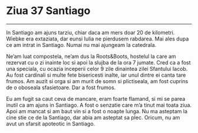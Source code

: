 
# Ziua 37 Santiago



---

In Santiago am ajuns tarziu, chiar daca am mers doar 20 de kilometri. Wiebke era extaziata, dar eunsi Iulia ne pierdusem rabdarea. Mai ales dupa ce am intrat in Santiago. Numai nu mai ajungeam la catedrala.

Ne’am luat compostela, ne’am dus la Roots&Boots, hostelul la care am rezervat cu o zi inainte loc si apoi la slujba de la ora 7 jumate. Cred ca a fost una speciala, cu ocazia inceperii celor 9 zile dinaintea zilei Sfantului Iacob. Au fost cardinali si multe fete bisericesti inalte, iar unul dintre ei canta tare frumos. Am auzit si orga si am murit de somn si plictiseala, am fost cuprins de o oboseala sfasietoare. Dar a fost frumos.

Eu am fugit sa caut ceva de mancare, eram foarte flamand, si mi se parea inutil ca am ajuns in Santiago. A fost o senzatie care m’a tinut mai toata ziua. Apoi am mancat si am baut vin si a fost o noapte lunga. Nu ma asteptam la cine stie ce de la Santiago, dar abia am asteptat sa plec. Oricum, nu am avut un sfarsit apoteotic in Santiago.